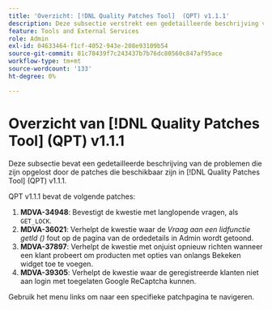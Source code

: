 ```yaml
---
title: 'Overzicht: [!DNL Quality Patches Tool]  (QPT) v1.1.1'
description: Deze subsectie verstrekt een gedetailleerde beschrijving van de kwesties die door de flarden beschikbaar in  [!DNL Quality Patches Tool]  (QPT) v1.1.1 worden opgelost.
feature: Tools and External Services
role: Admin
exl-id: 04633464-f1cf-4052-943e-208e93109b54
source-git-commit: 81c78439f7c243437b7b76dc80560c847af95ace
workflow-type: tm+mt
source-wordcount: '133'
ht-degree: 0%

---
```


# Overzicht van [!DNL Quality Patches Tool] (QPT) v1.1.1

Deze subsectie bevat een gedetailleerde beschrijving van de problemen die zijn opgelost door de patches die beschikbaar zijn in [!DNL Quality Patches Tool] (QPT) v1.1.1.

QPT v1.1.1 bevat de volgende patches:

1. **MDVA-34948**: Bevestigt de kwestie met langlopende vragen, als `GET_LOCK`.
1. **MDVA-36021**: Verhelpt de kwestie waar de *Vraag aan een lidfunctie getId ()* fout op de pagina van de ordedetails in Admin wordt getoond.
1. **MDVA-37897**: Verhelpt de kwestie met onjuist opnieuw richten wanneer een klant probeert om producten met opties van onlangs Bekeken widget toe te voegen.
1. **MDVA-39305**: Verhelpt de kwestie waar de geregistreerde klanten niet aan login met toegelaten Google ReCaptcha kunnen.

Gebruik het menu links om naar een specifieke patchpagina te navigeren.
